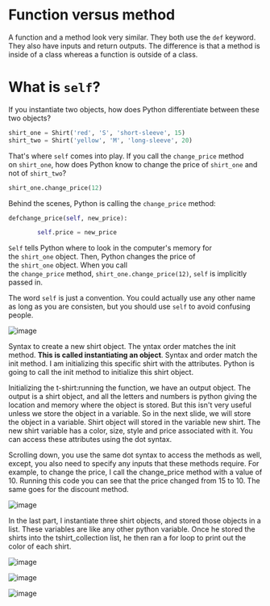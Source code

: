 
# Function versus method #

A function and a method look very similar. They both use the `def` keyword. They also have inputs and return outputs. The difference is that a method is inside of a class whereas a function is outside of a class.

# **What is `self`?**

If you instantiate two objects, how does Python differentiate between these two objects?

```python
shirt_one = Shirt('red', 'S', 'short-sleeve', 15)
shirt_two = Shirt('yellow', 'M', 'long-sleeve', 20)

```

That's where `self` comes into play. If you call the `change_price` method on `shirt_one`, how does Python know to change the price of `shirt_one` and not of `shirt_two`?

```python
shirt_one.change_price(12)

```

Behind the scenes, Python is calling the `change_price` method:

```python
defchange_price(self, new_price):

        self.price = new_price

```

`Self` tells Python where to look in the computer's memory for the `shirt_one` object. Then, Python changes the price of the `shirt_one` object. When you call the `change_price` method, `shirt_one.change_price(12)`, `self` is implicitly passed in.

The word `self` is just a convention. You could actually use any other name as long as you are consisten, but you should use `self` to avoid confusing people.

![image](https://user-images.githubusercontent.com/7238176/126899651-e3992616-d376-4f65-b99b-ae567615d5de.png)

Syntax to create a new shirt object. The yntax order matches the init method. **This is called instantiating an object**.
Syntax and order match the init method. I am initializing this specific shirt with the attributes. Python is going to call the init method to initialize this shirt object.

Initializing the t-shirt:running the function, we have an output object. The output is a shirt object, and all the letters and numbers is python giving the location and memory where the object is stored. But this isn't very useful unless we store the object in a variable. So in the next slide, we will store the object in a variable. Shirt object will stored in the variable new shirt. The new shirt variable has a color, size, style and price associated with it. You can access these attributes using the dot syntax. 

Scrolling down, you use the same dot syntax to access the methods as well, except, you also need to specify any inputs that these methods require. For example, to change the price, I call the change_price method with a value of 10. Running this code you can see that the price changed from 15 to 10. The same goes for the discount method.  

![image](https://user-images.githubusercontent.com/7238176/126899809-3a420f50-87be-4079-95c6-12f6097c4a5d.png)

In the last part, I instantiate three shirt objects, and stored those objects in a list. These variables are like any other python variable.  Once he stored the shirts into the tshirt_collection list, he then ran a for loop to print out the color of each shirt. 

![image](https://user-images.githubusercontent.com/7238176/126899834-738894a8-c6cc-4bde-969a-a629db84a168.png)

![image](https://user-images.githubusercontent.com/7238176/126900579-435e1bc6-b7cf-445c-833a-e561fe465c40.png)

![image](https://user-images.githubusercontent.com/7238176/126900650-8aae74ef-df58-4767-b7db-c2e5d0afb2d6.png)





